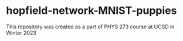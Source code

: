 # hopfield-network-MNIST-puppies
This repository was created as a part of PHYS 273 course at UCSD in Winter 2023
